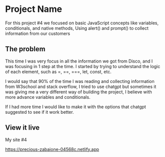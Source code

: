 # Project Name

For this project #4 we focused on basic JavaScript concepts like variables, conditionals, and native methods, Using alert() and prompt() to collect information from our customers

## The problem

This time I was very focus in all the information we got from Disco, and I was focusing in 1 step at the time. I started by trying to understand the logic of each element, such as =, ==, ===, let, const, etc. 

I would say that 90% of the time I was reading and collecting information from W3school and stack overflow, I tried to use chatgpt but sometimes it was giving me a very different way of building the project, I believe with more advance variables and conditionals.

If I had more time I would like to make it with the options that chatgpt suggested to see if it work better. 

## View it live



My site #4

https://precious-zabaione-04568c.netlify.app

